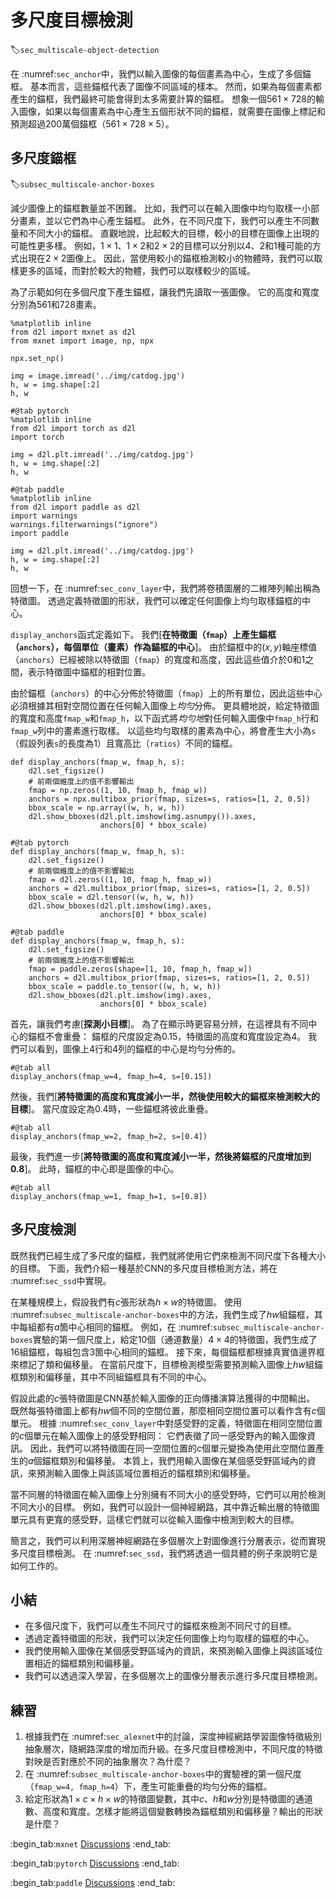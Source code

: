 # 多尺度目標檢測
:label:`sec_multiscale-object-detection`

在 :numref:`sec_anchor`中，我們以輸入圖像的每個畫素為中心，生成了多個錨框。
基本而言，這些錨框代表了圖像不同區域的樣本。
然而，如果為每個畫素都產生的錨框，我們最終可能會得到太多需要計算的錨框。
想象一個$561 \times 728$的輸入圖像，如果以每個畫素為中心產生五個形狀不同的錨框，就需要在圖像上標記和預測超過200萬個錨框（$561 \times 728 \times 5$）。

## 多尺度錨框
:label:`subsec_multiscale-anchor-boxes`

減少圖像上的錨框數量並不困難。
比如，我們可以在輸入圖像中均勻取樣一小部分畫素，並以它們為中心產生錨框。
此外，在不同尺度下，我們可以產生不同數量和不同大小的錨框。
直觀地說，比起較大的目標，較小的目標在圖像上出現的可能性更多樣。
例如，$1 \times 1$、$1 \times 2$和$2 \times 2$的目標可以分別以4、2和1種可能的方式出現在$2 \times 2$圖像上。
因此，當使用較小的錨框檢測較小的物體時，我們可以取樣更多的區域，而對於較大的物體，我們可以取樣較少的區域。

為了示範如何在多個尺度下產生錨框，讓我們先讀取一張圖像。
它的高度和寬度分別為561和728畫素。

```{.python .input}
%matplotlib inline
from d2l import mxnet as d2l
from mxnet import image, np, npx

npx.set_np()

img = image.imread('../img/catdog.jpg')
h, w = img.shape[:2]
h, w
```

```{.python .input}
#@tab pytorch
%matplotlib inline
from d2l import torch as d2l
import torch

img = d2l.plt.imread('../img/catdog.jpg')
h, w = img.shape[:2]
h, w
```

```{.python .input}
#@tab paddle
%matplotlib inline
from d2l import paddle as d2l
import warnings
warnings.filterwarnings("ignore")
import paddle

img = d2l.plt.imread('../img/catdog.jpg')
h, w = img.shape[:2]
h, w
```

回想一下，在 :numref:`sec_conv_layer`中，我們將卷積圖層的二維陣列輸出稱為特徵圖。
透過定義特徵圖的形狀，我們可以確定任何圖像上均勻取樣錨框的中心。

`display_anchors`函式定義如下。
我們[**在特徵圖（`fmap`）上產生錨框（`anchors`），每個單位（畫素）作為錨框的中心**]。
由於錨框中的$(x, y)$軸座標值（`anchors`）已經被除以特徵圖（`fmap`）的寬度和高度，因此這些值介於0和1之間，表示特徵圖中錨框的相對位置。

由於錨框（`anchors`）的中心分佈於特徵圖（`fmap`）上的所有單位，因此這些中心必須根據其相對空間位置在任何輸入圖像上*均勻*分佈。
更具體地說，給定特徵圖的寬度和高度`fmap_w`和`fmap_h`，以下函式將*均勻地*對任何輸入圖像中`fmap_h`行和`fmap_w`列中的畫素進行取樣。
以這些均勻取樣的畫素為中心，將會產生大小為`s`（假設列表`s`的長度為1）且寬高比（`ratios`）不同的錨框。

```{.python .input}
def display_anchors(fmap_w, fmap_h, s):
    d2l.set_figsize()
    # 前兩個維度上的值不影響輸出
    fmap = np.zeros((1, 10, fmap_h, fmap_w))
    anchors = npx.multibox_prior(fmap, sizes=s, ratios=[1, 2, 0.5])
    bbox_scale = np.array((w, h, w, h))
    d2l.show_bboxes(d2l.plt.imshow(img.asnumpy()).axes,
                    anchors[0] * bbox_scale)
```

```{.python .input}
#@tab pytorch
def display_anchors(fmap_w, fmap_h, s):
    d2l.set_figsize()
    # 前兩個維度上的值不影響輸出
    fmap = d2l.zeros((1, 10, fmap_h, fmap_w))
    anchors = d2l.multibox_prior(fmap, sizes=s, ratios=[1, 2, 0.5])
    bbox_scale = d2l.tensor((w, h, w, h))
    d2l.show_bboxes(d2l.plt.imshow(img).axes,
                    anchors[0] * bbox_scale)
```

```{.python .input}
#@tab paddle
def display_anchors(fmap_w, fmap_h, s):
    d2l.set_figsize()
    # 前兩個維度上的值不影響輸出
    fmap = paddle.zeros(shape=[1, 10, fmap_h, fmap_w])
    anchors = d2l.multibox_prior(fmap, sizes=s, ratios=[1, 2, 0.5])
    bbox_scale = paddle.to_tensor((w, h, w, h))
    d2l.show_bboxes(d2l.plt.imshow(img).axes,
                    anchors[0] * bbox_scale)
```

首先，讓我們考慮[**探測小目標**]。
為了在顯示時更容易分辨，在這裡具有不同中心的錨框不會重疊：
錨框的尺度設定為0.15，特徵圖的高度和寬度設定為4。
我們可以看到，圖像上4行和4列的錨框的中心是均勻分佈的。

```{.python .input}
#@tab all
display_anchors(fmap_w=4, fmap_h=4, s=[0.15])
```

然後，我們[**將特徵圖的高度和寬度減小一半，然後使用較大的錨框來檢測較大的目標**]。
當尺度設定為0.4時，一些錨框將彼此重疊。

```{.python .input}
#@tab all
display_anchors(fmap_w=2, fmap_h=2, s=[0.4])
```

最後，我們進一步[**將特徵圖的高度和寬度減小一半，然後將錨框的尺度增加到0.8**]。
此時，錨框的中心即是圖像的中心。

```{.python .input}
#@tab all
display_anchors(fmap_w=1, fmap_h=1, s=[0.8])
```

## 多尺度檢測

既然我們已經生成了多尺度的錨框，我們就將使用它們來檢測不同尺度下各種大小的目標。
下面，我們介紹一種基於CNN的多尺度目標檢測方法，將在 :numref:`sec_ssd`中實現。

在某種規模上，假設我們有$c$張形狀為$h \times w$的特徵圖。
使用 :numref:`subsec_multiscale-anchor-boxes`中的方法，我們生成了$hw$組錨框，其中每組都有$a$箇中心相同的錨框。
例如，在 :numref:`subsec_multiscale-anchor-boxes`實驗的第一個尺度上，給定10個（通道數量）$4 \times 4$的特徵圖，我們生成了16組錨框，每組包含3箇中心相同的錨框。
接下來，每個錨框都根據真實值邊界框來標記了類和偏移量。
在當前尺度下，目標檢測模型需要預測輸入圖像上$hw$組錨框類別和偏移量，其中不同組錨框具有不同的中心。


假設此處的$c$張特徵圖是CNN基於輸入圖像的正向傳播演算法獲得的中間輸出。
既然每張特徵圖上都有$hw$個不同的空間位置，那麼相同空間位置可以看作含有$c$個單元。
根據 :numref:`sec_conv_layer`中對感受野的定義，特徵圖在相同空間位置的$c$個單元在輸入圖像上的感受野相同：
它們表徵了同一感受野內的輸入圖像資訊。
因此，我們可以將特徵圖在同一空間位置的$c$個單元變換為使用此空間位置產生的$a$個錨框類別和偏移量。
本質上，我們用輸入圖像在某個感受野區域內的資訊，來預測輸入圖像上與該區域位置相近的錨框類別和偏移量。

當不同層的特徵圖在輸入圖像上分別擁有不同大小的感受野時，它們可以用於檢測不同大小的目標。
例如，我們可以設計一個神經網路，其中靠近輸出層的特徵圖單元具有更寬的感受野，這樣它們就可以從輸入圖像中檢測到較大的目標。

簡言之，我們可以利用深層神經網路在多個層次上對圖像進行分層表示，從而實現多尺度目標檢測。
在 :numref:`sec_ssd`，我們將透過一個具體的例子來說明它是如何工作的。

## 小結

* 在多個尺度下，我們可以產生不同尺寸的錨框來檢測不同尺寸的目標。
* 透過定義特徵圖的形狀，我們可以決定任何圖像上均勻取樣的錨框的中心。
* 我們使用輸入圖像在某個感受野區域內的資訊，來預測輸入圖像上與該區域位置相近的錨框類別和偏移量。
* 我們可以透過深入學習，在多個層次上的圖像分層表示進行多尺度目標檢測。

## 練習

1. 根據我們在 :numref:`sec_alexnet`中的討論，深度神經網路學習圖像特徵級別抽象層次，隨網路深度的增加而升級。在多尺度目標檢測中，不同尺度的特徵對映是否對應於不同的抽象層次？為什麼？
1. 在 :numref:`subsec_multiscale-anchor-boxes`中的實驗裡的第一個尺度（`fmap_w=4, fmap_h=4`）下，產生可能重疊的均勻分佈的錨框。
1. 給定形狀為$1 \times c \times h \times w$的特徵圖變數，其中$c$、$h$和$w$分別是特徵圖的通道數、高度和寬度。怎樣才能將這個變數轉換為錨框類別和偏移量？輸出的形狀是什麼？

:begin_tab:`mxnet`
[Discussions](https://discuss.d2l.ai/t/2947)
:end_tab:

:begin_tab:`pytorch`
[Discussions](https://discuss.d2l.ai/t/2948)
:end_tab:

:begin_tab:`paddle`
[Discussions](https://discuss.d2l.ai/t/11805)
:end_tab:
